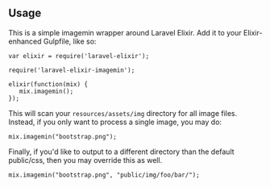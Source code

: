 ## Usage

This is a simple imagemin wrapper around Laravel Elixir. Add it to your Elixir-enhanced Gulpfile, like so:

```
var elixir = require('laravel-elixir');

require('laravel-elixir-imagemin');

elixir(function(mix) {
   mix.imagemin();
});
```

This will scan your `resources/assets/img` directory for all image files. Instead, if you only want to process a single image, you may do:

```
mix.imagemin("bootstrap.png");
```

Finally, if you'd like to output to a different directory than the default public/css, then you may override this as well.

```
mix.imagemin("bootstrap.png", "public/img/foo/bar/");
```
